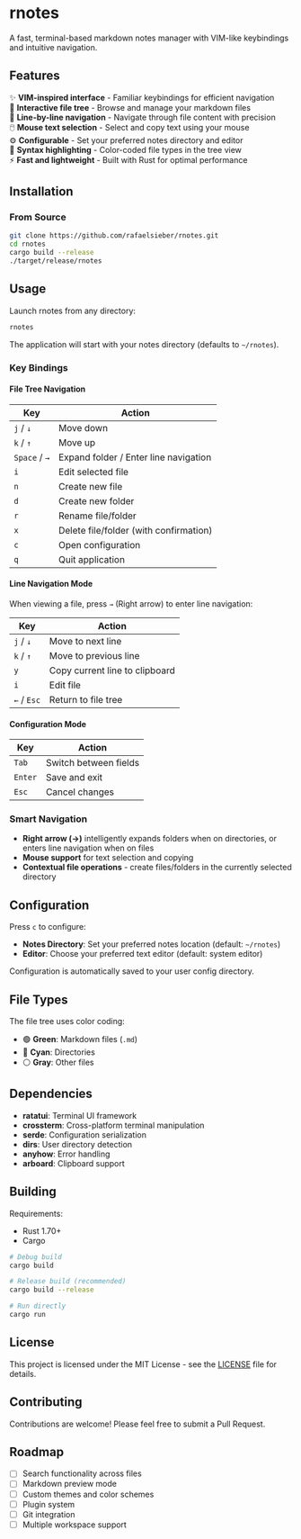 # rnotes

A fast, terminal-based markdown notes manager with VIM-like keybindings and intuitive navigation.

## Features

✨ **VIM-inspired interface** - Familiar keybindings for efficient navigation  
📁 **Interactive file tree** - Browse and manage your markdown files  
📝 **Line-by-line navigation** - Navigate through file content with precision  
🖱️ **Mouse text selection** - Select and copy text using your mouse  
⚙️ **Configurable** - Set your preferred notes directory and editor  
🎨 **Syntax highlighting** - Color-coded file types in the tree view  
⚡ **Fast and lightweight** - Built with Rust for optimal performance  

## Installation

### From Source
```bash
git clone https://github.com/rafaelsieber/rnotes.git
cd rnotes
cargo build --release
./target/release/rnotes
```

## Usage

Launch rnotes from any directory:
```bash
rnotes
```

The application will start with your notes directory (defaults to `~/rnotes`).

### Key Bindings

#### File Tree Navigation
| Key | Action |
|-----|--------|
| `j` / `↓` | Move down |
| `k` / `↑` | Move up |
| `Space` / `→` | Expand folder / Enter line navigation |
| `i` | Edit selected file |
| `n` | Create new file |
| `d` | Create new folder |
| `r` | Rename file/folder |
| `x` | Delete file/folder (with confirmation) |
| `c` | Open configuration |
| `q` | Quit application |

#### Line Navigation Mode
When viewing a file, press `→` (Right arrow) to enter line navigation:

| Key | Action |
|-----|--------|
| `j` / `↓` | Move to next line |
| `k` / `↑` | Move to previous line |
| `y` | Copy current line to clipboard |
| `i` | Edit file |
| `←` / `Esc` | Return to file tree |

#### Configuration Mode
| Key | Action |
|-----|--------|
| `Tab` | Switch between fields |
| `Enter` | Save and exit |
| `Esc` | Cancel changes |

### Smart Navigation
- **Right arrow (→)** intelligently expands folders when on directories, or enters line navigation when on files
- **Mouse support** for text selection and copying
- **Contextual file operations** - create files/folders in the currently selected directory

## Configuration

Press `c` to configure:
- **Notes Directory**: Set your preferred notes location (default: `~/rnotes`)
- **Editor**: Choose your preferred text editor (default: system editor)

Configuration is automatically saved to your user config directory.

## File Types

The file tree uses color coding:
- 🟢 **Green**: Markdown files (`.md`)
- 🔵 **Cyan**: Directories
- ⚪ **Gray**: Other files

## Dependencies

- **ratatui**: Terminal UI framework
- **crossterm**: Cross-platform terminal manipulation
- **serde**: Configuration serialization
- **dirs**: User directory detection
- **anyhow**: Error handling
- **arboard**: Clipboard support

## Building

Requirements:
- Rust 1.70+
- Cargo

```bash
# Debug build
cargo build

# Release build (recommended)
cargo build --release

# Run directly
cargo run
```

## License

This project is licensed under the MIT License - see the [LICENSE](LICENSE) file for details.

## Contributing

Contributions are welcome! Please feel free to submit a Pull Request.

## Roadmap

- [ ] Search functionality across files
- [ ] Markdown preview mode
- [ ] Custom themes and color schemes
- [ ] Plugin system
- [ ] Git integration
- [ ] Multiple workspace support
